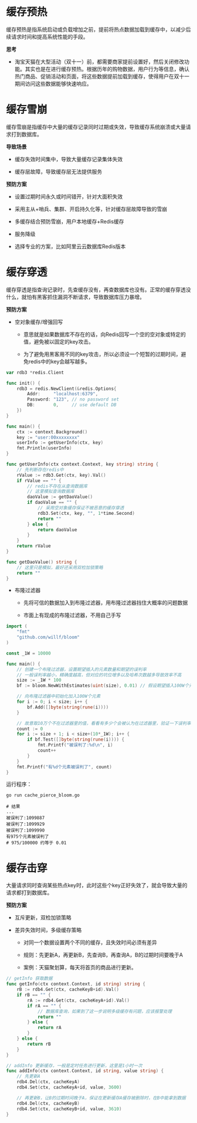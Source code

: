 # 缓存预热

缓存预热是指系统启动或负载增加之前，提前将热点数据加载到缓存中，以减少后续请求时间和提高系统性能的手段。

**思考**

- 淘宝天猫在大型活动（双十一）前，都需要商家提前设置好，然后关闭修改功能。其实也是在进行缓存预热。根据历年的购物数据，用户行为等信息，确认热门商品、促销活动和页面，将这些数据提前加载到缓存，使得用户在双十一期间访问这些数据能够快速响应。

# 缓存雪崩

缓存雪崩是指缓存中大量的缓存记录同时过期或失效，导致缓存系统崩溃或大量请求打到数据库。

**导致场景**

- 缓存失效时间集中，导致大量缓存记录集体失效

- 缓存层故障，导致缓存层无法提供服务

**预防方案**

- 设置过期时间永久或时间错开，针对大面积失效

- 采用主从+哨兵、集群、开启持久化等，针对缓存层故障导致的雪崩

- 多缓存结合预防雪崩，用户本地缓存+Redis缓存

- 服务降级

- 选择专业的方案，比如阿里云云数据库Redis版本

# 缓存穿透

缓存穿透是指查询记录时，先查缓存没有，再查数据库也没有。正常的缓存穿透没什么，就怕有黑客抓住漏洞不断请求，导致数据库压力暴增。

**预防方案**

- 空对象缓存/增强回写
  
  - 意思就是如果数据库不存在的话，向Redis回写一个空的空对象或特定的值，避免被以固定的key攻击。
  
  - 为了避免用黑客用不同的key攻击，所以必须设一个短暂的过期时间，避免redis中的key会越写越多。

```go
var rdb3 *redis.Client

func init() {
    rdb3 = redis.NewClient(&redis.Options{
        Addr:     "localhost:6379",
        Password: "123", // no password set
        DB:       0,     // use default DB
    })
}

func main() {
    ctx := context.Background()
    key := "user:00xxxxxxxx"
    userInfo := getUserInfo(ctx, key)
    fmt.Println(userInfo)
}

func getUserInfo(ctx context.Context, key string) string {
    // 先判断存在redis中
    rValue := rdb3.Get(ctx, key).Val()
    if rValue == "" {
        // redis不存在从查询数据库
        // 这里模拟查询数据库
        daoValue := getDaoValue()
        if daoValue == "" {
            // 采用空对象缓存保证不被恶意的缓存穿透
            rdb3.Set(ctx, key, "", 1*time.Second)
            return ""
        } else {
            return daoValue
        }
    }
    return rValue
}

func getDaoValue() string {
    // 这里只是模拟，最好还采用双检加锁策略
    return ""
}
```

- 布隆过滤器
  
  - 先将可信的数据加入到布隆过滤器，用布隆过滤器挡住大概率的问题数据
  
  - 市面上有现成的布隆过滤器，不用自己手写

```go
import (
    "fmt"
    "github.com/willf/bloom"
)

const _1W = 10000

func main() {
    // 创建一个布隆过滤器，设置期望插入的元素数量和期望的误判率
    // 一般误判率越小，精确度越高，但对应的坑位增多以及哈希次数越多导致效率不高
    size := _1W * 100
    bf := bloom.NewWithEstimates(uint(size), 0.01) // 假设期望插入100W个元素，误判率为0.01

    // 向布隆过滤器中初始化加入100W个元素
    for i := 0; i < size; i++ {
        bf.Add([]byte(string(rune(i))))
    }

    // 故意取10万个不在过滤器里的值，看看有多少个会被认为在过滤器里，验证一下误判率
    count := 0
    for i := size + 1; i < size+(10*_1W); i++ {
        if bf.Test([]byte(string(rune(i)))) {
            fmt.Printf("被误判了:%d\n", i)
            count++
        }
    }
    fmt.Printf("有%d个元素被误判了", count)
}
```

运行程序：

```shell
go run cache_pierce_bloom.go

# 结果
...
被误判了:1099887
被误判了:1099929
被误判了:1099990
有975个元素被误判了
# 975/100000 约等于 0.01
```

# 缓存击穿

大量请求同时查询某些热点key时，此时这些个key正好失效了，就会导致大量的请求都打到数据库。

**预防方案**

- 互斥更新，双检加锁策略

- 差异失效时间，多级缓存策略
  
  - 对同一个数据设置两个不同的缓存，且失效时间必须有差异
  
  - 规则：先更新A，再更新B，先查询B，再查询A，B的过期时间要晚于A
  
  - 案例：天猫聚划算，每天将首页的商品进行更新。

```go
// getInfo 获取数据
func getInfo(ctx context.Context, id string) string {
    rB := rdb4.Get(ctx, cacheKeyB+id).Val()
    if rB == "" {
        rA := rdb4.Get(ctx, cacheKeyA+id).Val()
        if rA == "" {
            // 数据库查询，如果到了这一步说明多级缓存有问题，应该报警处理
            return ""
        } else {
            return rA
        }
    } else {
        return rB
    }
}

// addInfo 更新缓存，一般是定时任务进行更新，这里是1小时一次
func addInfo(ctx context.Context, id string, value string) {
    // 先更新A
    rdb4.Del(ctx, cacheKeyA)
    rdb4.Set(ctx, cacheKeyA+id, value, 3600)

    // 再更新B，让B的过期时间晚于A，保证在更新缓存A缓存被删除时，在B中能拿到数据
    rdb4.Del(ctx, cacheKeyB)
    rdb4.Set(ctx, cacheKeyB+id, value, 3610)
}
```

